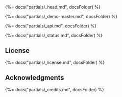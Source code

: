 {%= docs("partials/_head.md", docsFolder) %}

{%= docs("partials/_demo-master.md", docsFolder) %}

{%= docs("partials/_api.md", docsFolder) %}

{%= docs("partials/_status.md", docsFolder) %}

## License
{%= docs("partials/_license.md", docsFolder) %}

## Acknowledgments
{%= docs("partials/_credits.md", docsFolder) %}
